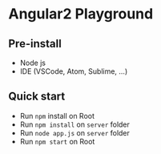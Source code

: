 # Angular2 Playground

## Pre-install 

- Node js
- IDE (VSCode, Atom, Sublime, ...)

## Quick start

- Run ```npm``` install on Root
- Run ```npm install``` on ```server``` folder
- Run ```node app.js``` on ```server``` folder
- Run ```npm start``` on Root
